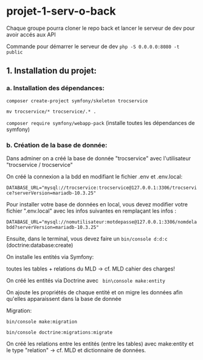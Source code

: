# projet-1-serv-o-back

Chaque groupe pourra cloner le repo back et lancer le serveur de dev pour avoir accés aux API

Commande pour démarrer le serveur de dev `php -S 0.0.0.0:8080 -t public`

## 1. Installation du projet:

### a. Installation des dépendances:

`composer create-project symfony/skeleton trocservice`

`mv trocservice/* trocservice/.* .`


`composer require symfony/webapp-pack` (installe toutes les dépendances de symfony)

### b. Création de la base de donnée:

Dans adminer on a créé la base de donnée "trocservice" avec l'utilisateur "trocservice / trocservice"

On créé la connexion a la bdd en modifiant le fichier .env et .env.local:

`DATABASE_URL="mysql://trocservice:trocservice@127.0.0.1:3306/trocservice?serverVersion=mariadb-10.3.25"`

Pour installer votre base de données en local, vous devez modifier votre fichier ".env.local" avec les infos suivantes en remplaçant les infos :

`DATABASE_URL="mysql://nomutilisateur:motdepasse@127.0.0.1:3306/nomdelabdd?serverVersion=mariadb-10.3.25"`

Ensuite, dans le terminal, vous devez faire un `bin/console d:d:c` (doctrine:database:create) 

On installe les entités via Symfony:

toutes les tables + relations du MLD -> cf. MLD cahier des charges!

On créé les entités via Doctrine avec ` bin\console make:entity` 

On ajoute les propriétés de chaque entité et on migre les données afin qu'elles apparaissent dans la base de donnée

Migration:

`bin/console make:migration`

`bin/console doctrine:migrations:migrate `

On créé les relations entre les entités (entre les tables) avec make:entity et le type "relation"
-> cf. MLD et dictionnaire de données.
